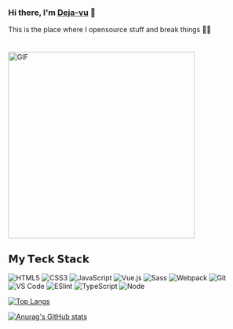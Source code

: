 <h3>Hi there, I'm <a href="https://cjh-store.github.io">Deja-vu</a> 👋 </h3> This is the place where I opensource stuff and break things 🐱‍🏍
<br/>
<br/>
 <img  alt="GIF" src="https://github.com/devSouvik/devSouvik/blob/master/gif4.gif?raw=true" width="380" style="margin-top:20px"/> <!-- https://raw.githubusercontent.com/devSouvik/devSouvik/master/gif3.gif --> 

## 𝗠𝘆 𝗧𝗲𝗰𝗸 𝗦𝘁𝗮𝗰𝗸

![HTML5](https://img.shields.io/badge/-HTML5-%23E44D27?style=flat-square&logo=html5&logoColor=ffffff)
![CSS3](https://img.shields.io/badge/-CSS3-%231572B6?style=flat-square&logo=css3)
![JavaScript](https://img.shields.io/badge/-JavaScript-%23F7DF1C?style=flat-square&logo=javascript&logoColor=000000&labelColor=%23F7DF1C&color=%23FFCE5A)
![Vue.js](https://img.shields.io/badge/-Vue.js-%232c3e50?style=flat-square&logo=Vue.js)
![Sass](https://img.shields.io/badge/-Sass-%23CC6699?style=flat-square&logo=sass&logoColor=ffffff)
![Webpack](https://img.shields.io/badge/-Webpack-%232C3A42?style=flat-square&logo=webpack)
![Git](https://img.shields.io/badge/-Git-%23F05032?style=flat-square&logo=git&logoColor=%23ffffff)
![VS Code](https://img.shields.io/badge/-VSCode-%23007ACC?style=flat-square&logo=visual-studio-code)
![ESlint](https://img.shields.io/badge/-ESLint-%234B32C3?style=flat-square&logo=eslint)
![TypeScript](https://img.shields.io/badge/-TypeScript-%23E44D27?style=flat-square&logo=TypeScript&logoColor=ffffff)
![Node](https://img.shields.io/badge/-Node.js-%232c3e50?style=flat-square&logo=Node.js)


[![Top Langs](https://github-readme-stats.vercel.app/api/top-langs/?username=cjh-store&layout=compact)](https://github.com/cjh-store)

[![Anurag's GitHub stats](https://github-readme-stats.vercel.app/api?username=cjh-store&show_icons=true&theme=vue)](https://github.com/cjh-store)



